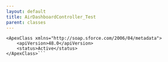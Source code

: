 ```yaml
---
layout: default
title: AirDashboardController_Test
parent: classes
---
```


```<?xml version="1.0" encoding="UTF-8"?>
<ApexClass xmlns="http://soap.sforce.com/2006/04/metadata">
    <apiVersion>48.0</apiVersion>
    <status>Active</status>
</ApexClass>```
